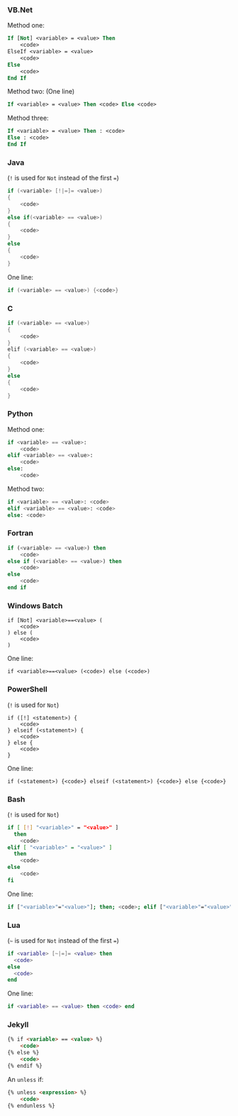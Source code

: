 ### VB.Net
Method one:
```vb
If [Not] <variable> = <value> Then
    <code>
ElseIf <variable> = <value>
    <code>
Else
    <code>
End If
```
Method two: (One line)
```vb
If <variable> = <value> Then <code> Else <code>
```
Method three:
```vb
If <variable> = <value> Then : <code>
Else : <code>
End If
```

### Java
(`!` is used for `Not` instead of the first `=`)
```java
if (<variable> [!|=]= <value>)
{
    <code>
}
else if(<variable> == <value>)
{
    <code>
}
else
{
    <code>
}
```
One line:
```java
if (<variable> == <value>) {<code>}
```

### C
```C
if (<variable> == <value>)
{
    <code>
}
elif (<variable> == <value>)
{
    <code>
}
else
{
    <code>
}
```

### Python
Method one:
```python
if <variable> == <value>:
    <code>
elif <variable> == <value>:
    <code>
else:
    <code>
```
Method two:
```python
if <variable> == <value>: <code>
elif <variable> == <value>: <code>
else: <code>
```

### Fortran
```fortran
if (<variable> == <value>) then
    <code>
else if (<variable> == <value>) then
    <code>
else
    <code>
end if
```

### Windows Batch
```batch
if [Not] <variable>==<value> (
    <code>
) else (
    <code>
)
```
One line:
```batch
if <variable>==<value> (<code>) else (<code>)
```

### PowerShell
(`!` is used for `Not`)
```posh
if ([!] <statement>) {
    <code>
} elseif (<statement>) {
    <code>
} else {
    <code>
}
```
One line:
```posh
if (<statement>) {<code>} elseif (<statement>) {<code>} else {<code>}
```

### Bash
(`!` is used for `Not`)
```bash
if [ [!] "<variable>" = "<value>" ]
  then
    <code>
elif [ "<variable>" = "<value>" ]
  then
    <code>
else
    <code>
fi
```
One line:
```bash
if ["<variable>"="<value>"]; then; <code>; elif ["<variable>"="<value>"]; then; <code>; else; <code>; fi
```

### Lua
(`~` is used for `Not` instead of the first `=`)
```lua
if <variable> [~|=]= <value> then
  <code>
else
  <code>
end
```
One line:
```lua
if <variable> == <value> then <code> end
```

### Jekyll
```html
{% if <variable> == <value> %}
    <code>
{% else %}
    <code>
{% endif %}
```
An `unless` if:
```html
{% unless <expression> %}
    <code>
{% endunless %}
```
